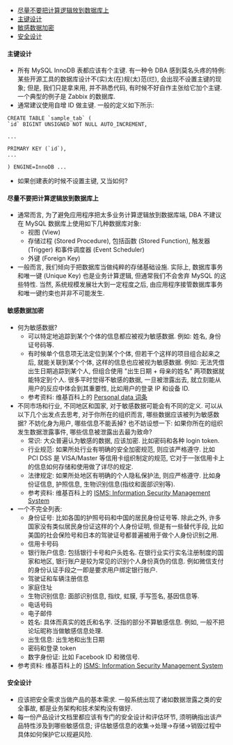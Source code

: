 

- [尽量不要把计算逻辑放到数据库上](#尽量不要把计算逻辑放到数据库上)
- [主键设计](#主键设计)
- [敏感数据加密](#敏感数据加密)
- [安全设计](#安全设计)

#### 主键设计
- 所有 MySQL InnoDB 表都应该有个主键. 有一种令 DBA 感到莫名头疼的特例: 某些开源工具的数据库设计不(实)太(在)规(太)范(烂), 会出现不设置主键的现象; 但是, 我们只是拿来用, 并不熟悉代码, 有时候不好自作主张给它加个主键. 一个典型的例子是 Zabbix 的数据库. 
- 通常建议使用自增 ID 做主键. 一般的定义如下所示:
```
CREATE TABLE `sample_tab` (
`id` BIGINT UNSIGNED NOT NULL AUTO_INCREMENT,

...

PRIMARY KEY (`id`),
...

) ENGINE=InnoDB ...
```
- 如果创建表的时候不设置主键, 又当如何?

#### 尽量不要把计算逻辑放到数据库上
- 通常而言, 为了避免应用程序把太多业务计算逻辑放到数据库端, DBA 不建议在 MySQL 数据库上使用如下几种数据库对象:
  - 视图 (View)
  - 存储过程 (Stored Procedure), 包括函数 (Stored Function), 触发器 (Trigger) 和事件调度器 (Event Scheduler)
  - 外键 (Foreign Key)
- 一般而言, 我们倾向于把数据库当做纯粹的存储基础设施. 实际上, 数据库事务和唯一键 (Unique Key) 也是业务计算逻辑, 但通常我们不会舍弃 MySQL 的这些特性. 当然, 系统规模发展壮大到一定程度之后, 由应用程序接管数据库事务和唯一键约束也并非不可能发生. 

#### 敏感数据加密
- 何为敏感数据? 
  - 可以特定地追踪到某个个体的信息都应被视为敏感数据. 例如: 姓名, 身份证号码等. 
  - 有时候单个信息项无法定位到某个个体, 但若干个这样的项目组合起来之后, 就能关联到某个个体, 这样的信息也应被视为敏感数据. 例如: 无法凭借出生日期追踪到某个人, 但组合使用 "出生日期 + 母亲的姓名" 两项数据就能特定到个人. 很多平时觉得不敏感的数据, 一旦被泄露出去, 就立刻能从用户的反应中体会到其重要性, 比如用户的登录 IP 和设备 ID.
  - 参考资料: 维基百科上的 [Personal data 词条](https://en.wikipedia.org/wiki/Personal_data)
- 不同市场和行业, 不同地区和国家, 对于敏感数据可能会有不同的定义. 可以从以下几个出发点去思考, 对于你所在的组织而言, 哪些数据应该被列为敏感数据? 不妨化身为用户, 哪些信息不能丢掉? 也不妨设想一下: 如果你所在的组织发生数据泄露事件, 哪些信息被泄露出去最为致命? 
  - 常识: 大众普遍认为敏感的数据, 应该加密. 比如密码和各种 login token.
  - 行业规范: 如果所处行业有明确的安全加密规范, 则应该严格遵守. 比如 PCI DSS 是 VISA/Master 等信用卡组织制定的规范, 它对于一张信用卡上的信息如何存储和使用做了详尽的规定.
  - 法律规定: 如果所处地区有明确的个人隐私保护法, 则应严格遵守. 比如身份证信息, 护照信息, 生物识别信息(指纹和面部识别等).
  - 参考资料: 维基百科上的 [ISMS: Information Security Management System](https://en.wikipedia.org/wiki/Information_security_management)
- 一个不完全列表:
  - 身份证号: 比如各国的护照号码和中国的居民身份证号等. 除此之外, 许多国家没有类似居民身份证这样的个人身份证明, 但是有一些替代手段, 比如美国的社会保险号和日本的驾驶证号都普遍被用于做个人身份识别之用.
  - 信用卡号码
  - 银行账户信息: 包括银行卡号和户头姓名. 在银行业实行实名注册制度的国家和地区, 银行账户是较为常见的识别个人身份真伪的信息. 例如微信支付的身份认证手段之一即是要求用户绑定银行账户.
  - 驾驶证和车辆注册信息
  - 家庭住址
  - 生物识别信息: 面部识别信息, 指纹, 虹膜, 手写签名, 基因信息等.
  - 电话号码
  - 电子邮件
  - 姓名: 具体而真实的姓氏和名字. 泛指的部分不算敏感信息. 例如, 一般不把论坛昵称当做敏感信息处理.
  - 出生信息: 出生地和出生日期
  - 密码和登录 token
  - 数字身份证: 比如 Facebook ID 和微信号.
- 参考资料: 维基百科上的 [ISMS: Information Security Management System](https://en.wikipedia.org/wiki/Information_security_management)

#### 安全设计
- 应该把安全需求当做产品的基本需求. 一般系统出现了诸如数据泄露之类的安全事故, 都是业务架构和技术架构没有做好. 
- 每一份产品设计文档里都应该有专门的安全设计和评估环节, 须明确指出该产品特性涉及到哪些敏感信息; 评估敏感信息的收集->处理->存储->销毁过程中具体如何保护它以规避风险. 


